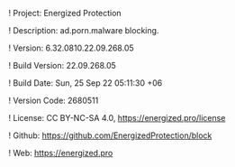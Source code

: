 ! Project: Energized Protection

! Description: ad.porn.malware blocking.

! Version: 6.32.0810.22.09.268.05

! Build Version: 22.09.268.05

! Build Date: Sun, 25 Sep 22 05:11:30 +06

! Version Code: 2680511

! License: CC BY-NC-SA 4.0, https://energized.pro/license

! Github: https://github.com/EnergizedProtection/block

! Web: https://energized.pro
